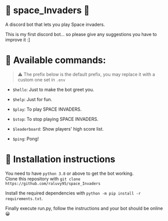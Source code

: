 # 👾 space_Invaders 👾
A discord bot that lets you play Space invaders.

This is my first discord bot... so please give any suggestions you have to improve it :]

# 🔧 Available commands:

> ⚠️ The prefix below is the default prefix, you may replace it with a custom one set in `.env`
* `$hello`: Just to make the bot greet you.

* `$help`: Just for fun.

* `$play`: To play SPACE INVADERS.

* `$stop`: To stop playing SPACE INVADERS.

* `$leaderboard`: Show players' high score list.

* `$ping`: Pong!

# 🔨 Installation instructions
You need to have `python 3.8` or above to get the
bot working.<br>
Clone this repository with `git clone https://github.com/raluvy95/space_Invaders`<br>
<!-- The code will work with python 3.8 -->
Install the required dependencies with `python -m pip install -r requirements.txt`. 

Finally execute run.py, follow the instructions and your bot should be online 😀
